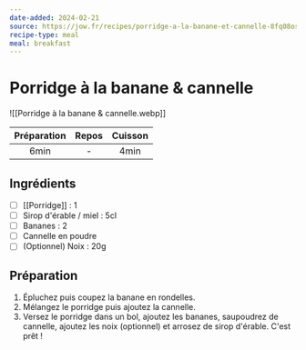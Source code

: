 ```yaml
---
date-added: 2024-02-21
source: https://jow.fr/recipes/porridge-a-la-banane-et-cannelle-8fq08osv31foielz0qk8
recipe-type: meal
meal: breakfast
---
```


# Porridge à la banane & cannelle

![[Porridge à la banane & cannelle.webp]]

| Préparation | Repos | Cuisson |
|:-----------:|:-----:|:-------:|
|    6min     |   -   |  4min   |

## Ingrédients

- [ ] [[Porridge]] : 1
- [ ] Sirop d'érable / miel : 5cl
- [ ] Bananes : 2
- [ ] Cannelle en poudre
- [ ] (Optionnel) Noix : 20g

## Préparation

1. Épluchez puis coupez la banane en rondelles.
2. Mélangez le porridge puis ajoutez la cannelle.
3. Versez le porridge dans un bol, ajoutez les bananes, saupoudrez de cannelle, ajoutez les noix (optionnel) et arrosez de sirop d'érable. C'est prêt !
